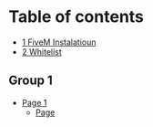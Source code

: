 # Table of contents

* [1️ FiveM Instalatioun](README.md)
* [2️ Whitelist](whitelist.md)

## Group 1

* [Page 1](group-1/page-1/README.md)
  * [Page](group-1/page-1/page.md)

